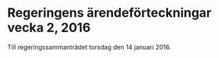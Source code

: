 # Regeringens ärendeförteckningar vecka 2, 2016

Till regeringssammanträdet torsdag den 14 januari 2016.
